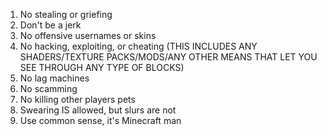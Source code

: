 1) No stealing or griefing
2) Don't be a jerk
3) No offensive usernames or skins
4) No hacking, exploiting, or cheating (THIS INCLUDES ANY SHADERS/TEXTURE PACKS/MODS/ANY OTHER MEANS THAT LET YOU SEE THROUGH ANY TYPE OF BLOCKS)
5) No lag machines
6) No scamming
7) No killing other players pets
8) Swearing IS allowed, but slurs are not
9) Use common sense, it's Minecraft man
